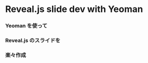 
# Reveal.js slide dev with Yeoman

### Yeoman を使って  <!-- .element: class="fragment roll-in" -->
### Reveal.js のスライドを  <!-- .element: class="fragment roll-in" -->
### 楽々作成  <!-- .element: class="fragment roll-in" -->
